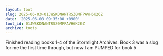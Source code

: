 ```yaml
---
layout: toot
slug: 2025-06-03-01JWSKDNANTRSZ0MFPAVH6K26Z
date: '2025-06-03 09:35:00 +0900'
toot_id: 01JWSKDNANTRSZ0MFPAVH6K26Z
archive: toots
---
```

<p>Finished reading books 1-4 of the Stormlight Archives. Book 3 was a slog for me the first time through, but now I am PUMPED for book 5</p>
<div class='gallery'></div>
